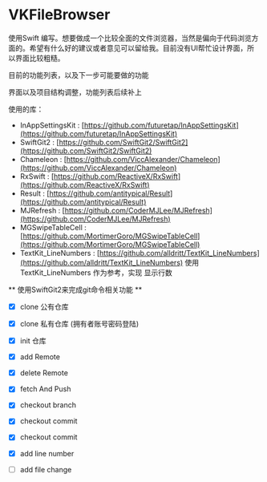 # VKFileBrowser
使用Swift 编写。想要做成一个比较全面的文件浏览器，当然是偏向于代码浏览方面的。希望有什么好的建议或者意见可以留给我。目前没有UI帮忙设计界面，所以界面比较粗糙。

目前的功能列表，以及下一步可能要做的功能

界面以及项目结构调整，功能列表后续补上



使用的库：
* InAppSettingsKit : [https://github.com/futuretap/InAppSettingsKit](https://github.com/futuretap/InAppSettingsKit)
* SwiftGit2 : [https://github.com/SwiftGit2/SwiftGit2](https://github.com/SwiftGit2/SwiftGit2)
* Chameleon : [https://github.com/ViccAlexander/Chameleon](https://github.com/ViccAlexander/Chameleon)
* RxSwift : [https://github.com/ReactiveX/RxSwift](https://github.com/ReactiveX/RxSwift)
* Result : [https://github.com/antitypical/Result](https://github.com/antitypical/Result)
* MJRefresh : [https://github.com/CoderMJLee/MJRefresh](https://github.com/CoderMJLee/MJRefresh)
* MGSwipeTableCell : [https://github.com/MortimerGoro/MGSwipeTableCell](https://github.com/MortimerGoro/MGSwipeTableCell)
* TextKit_LineNumbers : [https://github.com/alldritt/TextKit_LineNumbers](https://github.com/alldritt/TextKit_LineNumbers)
使用TextKit_LineNumbers 作为参考，实现 显示行数

** 使用SwiftGit2来完成git命令相关功能 **

* [x] clone 公有仓库 
* [x] clone 私有仓库 (拥有者账号密码登陆)
* [x] init 仓库
* [x] add Remote
* [x] delete Remote
* [x] fetch And Push
* [x] checkout branch
* [x] checkout commit
* [x] checkout commit
* [x] add line number
* [ ] add file change


